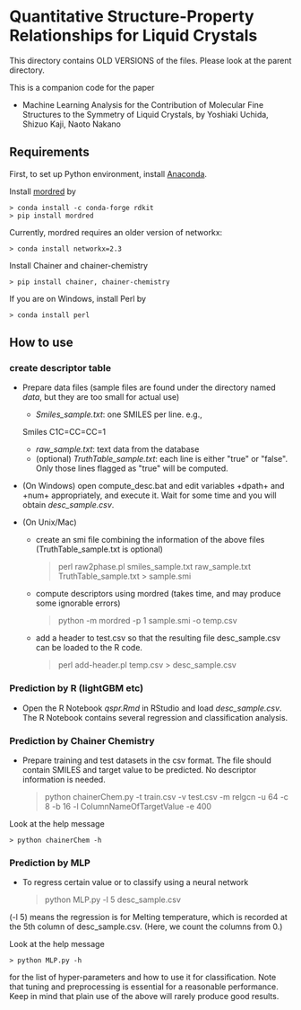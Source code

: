 # Quantitative Structure-Property Relationships for Liquid Crystals

This directory contains OLD VERSIONS of the files.
Please look at the parent directory.


This is a companion code for the paper
- Machine Learning Analysis for the Contribution of Molecular Fine Structures to the Symmetry of Liquid Crystals, by Yoshiaki Uchida, Shizuo Kaji, Naoto Nakano

## Requirements
First, to set up Python environment, install [Anaconda](https://www.anaconda.com/products/individual).

Install [mordred](https://github.com/mordred-descriptor/mordred) by

    > conda install -c conda-forge rdkit
    > pip install mordred

Currently, mordred requires an older version of networkx:

    > conda install networkx=2.3

Install Chainer and chainer-chemistry

    > pip install chainer, chainer-chemistry


If you are on Windows, install Perl by

    > conda install perl

## How to use
### create descriptor table
- Prepare data files (sample files are found under the directory named *data*, but they are too small for actual use)
    - *Smiles_sample.txt*: one SMILES per line. e.g., 

    Smiles	C1C=CC=CC=1

    - *raw_sample.txt*: text data from the database
    - (optional) *TruthTable_sample.txt*: each line is either "true" or "false". Only those lines flagged as "true" will be computed.

- (On Windows) open compute_desc.bat and edit variables +dpath+ and +num+ appropriately,
and execute it. Wait for some time and you will obtain *desc_sample.csv*.

- (On Unix/Mac)
    - create an smi file combining the information of the above files (TruthTable_sample.txt is optional)
        > perl raw2phase.pl smiles_sample.txt raw_sample.txt TruthTable_sample.txt > sample.smi

     - compute descriptors using mordred (takes time, and may produce some ignorable errors)

        > python -m mordred -p 1 sample.smi -o temp.csv

     - add a header to test.csv so that the resulting file desc_sample.csv can be loaded to the R code.

        > perl add-header.pl temp.csv > desc_sample.csv



### Prediction by R (lightGBM etc)

- Open the R Notebook *qspr.Rmd* in RStudio and load *desc_sample.csv*. 
The R Notebook contains several regression and classification analysis.

### Prediction by Chainer Chemistry
- Prepare training and test datasets in the csv format. The file should contain SMILES and target value to be predicted. No descriptor information is needed. 

    > python chainerChem.py -t train.csv -v test.csv -m relgcn -u 64 -c 8 -b 16 -l ColumnNameOfTargetValue -e 400

Look at the help message

    > python chainerChem -h


### Prediction by MLP
- To regress certain value or to classify using a neural network

    > python MLP.py -l 5 desc_sample.csv

(-l 5) means the regression is for Melting temperature, which is recorded at the 5th column of desc_sample.csv.
(Here, we count the columns from 0.)

Look at the help message

    > python MLP.py -h

for the list of hyper-parameters and how to use it for classification.
Note that tuning and preprocessing is essential for a reasonable performance.
Keep in mind that plain use of the above will rarely produce good results.


